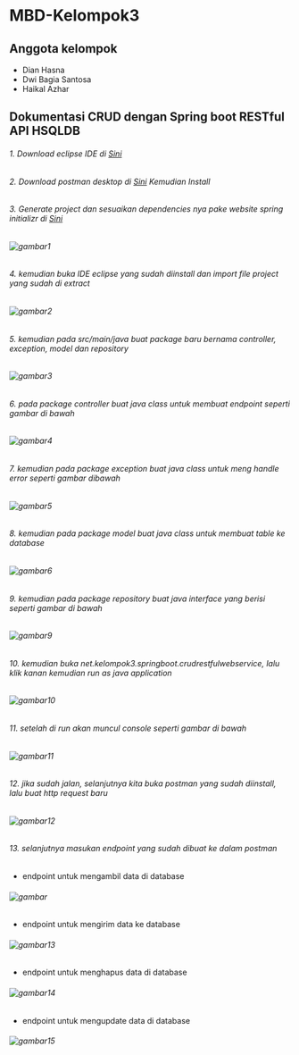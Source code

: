 # MBD-Kelompok3

## Anggota kelompok
- Dian Hasna
- Dwi Bagia Santosa
- Haikal Azhar

## Dokumentasi CRUD dengan Spring boot RESTful API HSQLDB

###### 1. Download eclipse IDE di [Sini](https://www.postman.com/downloads/)
###### 2. Download postman desktop di [Sini](https://www.postman.com/downloads/) Kemudian Install
###### 3. Generate project dan sesuaikan dependencies nya pake website spring initializr di [Sini](https://start.spring.io/)
###### ![gambar1](https://github.com/DwiBagiaSantosa/MBD-Kelompok3/blob/main/Dokumentasi/WhatsApp%20Image%202022-12-16%20at%205.17.58%20PM.jpeg)
###### 4. kemudian buka IDE eclipse yang sudah diinstall dan import file project yang sudah di extract 
###### ![gambar2](https://github.com/DwiBagiaSantosa/MBD-Kelompok3/blob/main/Dokumentasi/eclipse.png)
###### 5. kemudian pada src/main/java buat package baru bernama controller, exception, model dan repository
###### ![gambar3](https://github.com/DwiBagiaSantosa/MBD-Kelompok3/blob/main/Dokumentasi/buatpackage.png)
###### 6. pada package controller buat java class untuk membuat endpoint seperti gambar di bawah
###### ![gambar4](https://github.com/DwiBagiaSantosa/MBD-Kelompok3/blob/main/Dokumentasi/package%20controller.png)
###### 7. kemudian pada package exception buat java class untuk meng handle error seperti gambar dibawah
###### ![gambar5](https://github.com/DwiBagiaSantosa/MBD-Kelompok3/blob/main/Dokumentasi/package%20exception.png)
###### 8. kemudian pada package model buat java class untuk membuat table ke database
###### ![gambar6](https://github.com/DwiBagiaSantosa/MBD-Kelompok3/blob/main/Dokumentasi/package%20model.png)
###### 9. kemudian pada package repository buat java interface yang berisi seperti gambar di bawah
###### ![gambar9](https://github.com/DwiBagiaSantosa/MBD-Kelompok3/blob/main/Dokumentasi/gambar9.png)
###### 10. kemudian buka net.kelompok3.springboot.crudrestfulwebservice, lalu klik kanan kemudian run as java application
###### ![gambar10](https://github.com/DwiBagiaSantosa/MBD-Kelompok3/blob/main/Dokumentasi/gambar10.png)
###### 11. setelah di run akan muncul console seperti gambar di bawah
###### ![gambar11](https://github.com/DwiBagiaSantosa/MBD-Kelompok3/blob/main/Dokumentasi/gambar11.png)
###### 12. jika sudah jalan, selanjutnya kita buka postman yang sudah diinstall, lalu buat http request baru
###### ![gambar12](https://github.com/DwiBagiaSantosa/MBD-Kelompok3/blob/main/Dokumentasi/gambar12.png)
###### 13. selanjutnya masukan endpoint yang sudah dibuat ke dalam postman
- endpoint untuk mengambil data di database
###### ![gambar](https://github.com/DwiBagiaSantosa/MBD-Kelompok3/blob/main/Dokumentasi/endpoin%20get%20tabel.png)
- endpoint untuk mengirim data ke database
###### ![gambar13](https://github.com/DwiBagiaSantosa/MBD-Kelompok3/blob/main/Dokumentasi/endpoin%20post%20ke%20tabel.png)
- endpoint untuk menghapus data di database
###### ![gambar14](https://github.com/DwiBagiaSantosa/MBD-Kelompok3/blob/main/Dokumentasi/endpoin%20del%20data%20tabel.png)
- endpoint untuk mengupdate data di database
###### ![gambar15](https://github.com/DwiBagiaSantosa/MBD-Kelompok3/blob/main/Dokumentasi/endpoin%20updt%20tabel.png)
